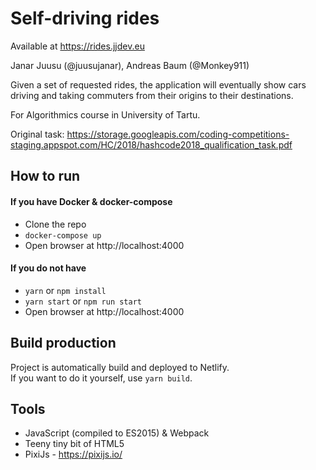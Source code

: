 # Self-driving rides

Available at https://rides.jjdev.eu

Janar Juusu (@juusujanar), Andreas Baum (@Monkey911)

Given a set of requested rides, the application will eventually show cars driving and taking commuters from their origins to their destinations.

For Algorithmics course in University of Tartu.

Original task: https://storage.googleapis.com/coding-competitions-staging.appspot.com/HC/2018/hashcode2018_qualification_task.pdf

## How to run

#### If you have Docker & docker-compose
- Clone the repo
- ```docker-compose up```
- Open browser at http://localhost:4000

#### If you do not have
- `yarn` or `npm install`
- `yarn start` or `npm run start`
- Open browser at http://localhost:4000

## Build production
Project is automatically build and deployed to Netlify.  
If you want to do it yourself, use `yarn build`.

## Tools
- JavaScript (compiled to ES2015) & Webpack
- Teeny tiny bit of HTML5
- PixiJs - https://pixijs.io/
